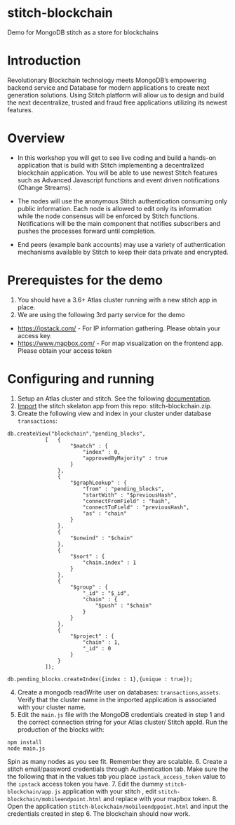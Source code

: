 # stitch-blockchain
Demo for MongoDB stitch as a store for blockchains

# Introduction

Revolutionary Blockchain technology meets MongoDB’s empowering backend service and Database for modern applications to create next generation solutions.
Using Stitch platform will allow us to design and build the next decentralize, trusted and fraud free applications utilizing its newest features.

# Overview

* In this workshop you will get to see live coding and build a hands-on application that is build with Stitch implementing a decentralized blockchain application. You will be able to use newest Stitch features such as Advanced Javascript functions and event driven notifications (Change Streams).

* The nodes will use the anonymous Stitch authentication consuming only public information. Each node is allowed to edit only its information while the node consensus will be enforced by Stitch functions. Notifications will be the main component that notifies subscribers and pushes the processes forward until completion.

* End peers (example bank accounts) may use a variety of authentication mechanisms available by Stitch to keep their data private and encrypted.

# Prerequistes for the demo
1. You should have a 3.6+ Atlas cluster running with a new stitch app in place.
2. We are using the following 3rd party service for the demo
- https://ipstack.com/ - For IP information gathering. Please obtain your access key.
- https://www.mapbox.com/ - For map visualization on the frontend app. Please obtain your access token

# Configuring and running
1. Setup an Atlas cluster and stitch. See the following [documentation](https://docs.mongodb.com/stitch/getting-started/).
2. [Import](https://docs.mongodb.com/stitch/import-export/create-stitch-app/) the stitch skelaton app from this repo: stitch-blockchain.zip.
3. Create the following view and index in your cluster under database `transactions`:
```
db.createView("blockchain","pending_blocks",
			[	{
					"$match" : {
						"index" : 0,
						"approvedByMajority" : true
					}
				},
				{
					"$graphLookup" : {
						"from" : "pending_blocks",
						"startWith" : "$previousHash",
						"connectFromField" : "hash",
						"connectToField" : "previousHash",
						"as" : "chain"
					}
				},
				{
					"$unwind" : "$chain"
				},
				{
					"$sort" : {
						"chain.index" : 1
					}
				},
				{
					"$group" : {
						"_id" : "$_id",
						"chain" : {
							"$push" : "$chain"
						}
					}
				},
				{
					"$project" : {
						"chain" : 1,
						"_id" : 0
					}
				}
			]);

db.pending_blocks.createIndex({index : 1},{unique : true});

```
4. Create a mongodb readWrite user on databases: `transactions`,`assets`. Verify that the cluster name in the imported application is associated with your cluster name.
5. Edit the `main.js` file with the MongoDB credentials created in step 1 and the correct connection string for your Atlas cluster/ Stitch appId. Run the production of the blocks with:
```
npm install
node main.js
```
Spin as many nodes as you see fit. Remember they are scalable.
6. Create a stitch email/password credentials through Authentication tab. Make sure the the following that in the values tab you place `ipstack_access_token` value to the `ipstack` access token you have.
7. Edit the dummy `stitch-blockchain/app.js` application  with your stitch <appId>, edit `stitch-blockchain/mobileendpoint.html` and replace <accessToken> with your mapbox token.
8. Open the application `stitch-blockchain/mobileendppoint.html` and input the credentials created in step 6. The blockchain should now work.
